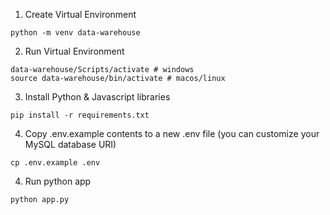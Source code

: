 1. Create Virtual Environment

```
python -m venv data-warehouse
```

2. Run Virtual Environment

```
data-warehouse/Scripts/activate # windows
source data-warehouse/bin/activate # macos/linux
```

3. Install Python & Javascript libraries

```
pip install -r requirements.txt
```

4. Copy .env.example contents to a new .env file (you can customize your MySQL database URI)

```
cp .env.example .env
```

4. Run python app

```
python app.py
```

